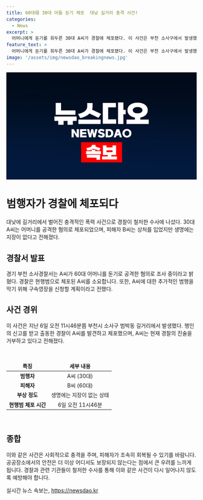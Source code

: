 ```yaml
---
title: 60대母 30대 아들 둔기 체포  대낮 길거리 충격 사건!
categories:
  - News
excerpt: >
  어머니에게 둔기를 휘두른 30대 A씨가 경찰에 체포됐다. 이 사건은 부천 소사구에서 발생했는데, 어머니는 머리를 다쳤지만 생명에는 지장이 없다고 한다. A씨는 경찰 조사에서 범행을 부인하고 있어 동기는 아직 밝혀지지 않았다. 경찰은 A씨에 대한 구속영장을 신청할 계획이며, 이로 인해 추가적인 범행이 발생하는 것을 막을 예정이라고 한다.
feature_text: >
  어머니에게 둔기를 휘두른 30대 A씨가 경찰에 체포됐다. 이 사건은 부천 소사구에서 발생했는데, 어머니는 머리를 다쳤지만 생명에는 지장이 없다고 한다. A씨는 경찰 조사에서 범행을 부인하고 있어 동기는 아직 밝혀지지 않았다. 경찰은 A씨에 대한 구속영장을 신청할 계획이며, 이로 인해 추가적인 범행이 발생하는 것을 막을 예정이라고 한다.
image: '/assets/img/newsdao_breakingnews.jpg'
---
```


<p><img src="/assets/img/newsdao_breakingnews.jpg" alt="ontimetimes 속보" /></p>

<h1 data-ke-size="size26">범행자가 경찰에 체포되다</h1>

<p data-ke-size="size16">대낮에 길거리에서 벌어진 충격적인 폭력 사건으로 경찰이 철저한 수사에 나섰다. 30대 A씨는 어머니를 공격한 혐의로 체포되었으며, 피해자 B씨는 상처를 입었지만 생명에는 지장이 없다고 전해졌다.</p>

<h2 data-ke-size="size24">경찰서 발표</h2>

<p data-ke-size="size16">경기 부천 소사경찰서는 A씨가 60대 어머니를 둔기로 공격한 혐의로 조사 중이라고 밝혔다. 경찰은 현행범으로 체포된 A씨를 소요합니다. 또한, A씨에 대한 추가적인 범행을 막기 위해 구속영장을 신청할 계획이라고 전했다.</p>

<h2 data-ke-size="size24">사건 경위</h2>

<p data-ke-size="size16">이 사건은 지난 6일 오전 11시46분쯤 부천시 소사구 범박동 길거리에서 발생했다. 행인의 신고를 받고 출동한 경찰이 A씨를 발견하고 체포했으며, A씨는 현재 경찰의 진술을 거부하고 있다고 전해졌다.</p>

<p data-ke-size="size16">&nbsp;</p>

<table>
    <thead>
        <tr>
            <td style="text-align: center; height: 17px;"><b>특징</b></td>
            <td style="text-align: center; height: 17px;"><b>세부 내용</b></td>
        </tr>
    </thead>
    <tbody>
        <tr>
            <td style="text-align: center; height: 17px;"><b>범행자</b></td>
            <td style="text-align: center; height: 17px;">A씨 (30대)</td>
        </tr>
        <tr>
            <td style="text-align: center; height: 17px;"><b>피해자</b></td>
            <td style="text-align: center; height: 17px;">B씨 (60대)</td>
        </tr>
        <tr>
            <td style="text-align: center; height: 17px;"><b>부상 정도</b></td>
            <td style="text-align: center; height: 17px;">생명에는 지장이 없는 상태</td>
        </tr>
        <tr>
            <td style="text-align: center; height: 17px;"><b>현행범 체포 시간</b></td>
            <td style="text-align: center; height: 17px;">6일 오전 11시46분</td>
        </tr>
    </tbody>
</table>

<p data-ke-size="size16">&nbsp;</p>

<h2 data-ke-size="size24">종합</h2>

<p data-ke-size="size16">이와 같은 사건은 사회적으로 충격을 주며, 피해자가 조속히 회복될 수 있기를 바람니다. 공공장소에서의 안전은 더 이상 어디서도 보장되지 않는다는 점에서 큰 우려를 느끼게 됩니다. 경찰과 관련 기관들이 철저한 수사를 통해 이와 같은 사건이 다시 일어나지 않도록 예방해야 합니다.</p>
실시간 뉴스 속보는, <a href="https://newsdao.kr" rel="dofollow">https://newsdao.kr</a>



